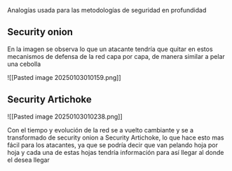 Analogías usada para las metodologías de seguridad en profundidad 
## Security onion 

En la imagen se observa lo que un atacante tendría que quitar en estos mecanismos de defensa de la red  capa por capa, de manera similar a pelar una cebolla 

![[Pasted image 20250103010159.png]]

## Security Artichoke
![[Pasted image 20250103010238.png]]

Con el tiempo y evolución de la red se a vuelto cambiante y se a transformado de security onion a Security Artichoke, lo que hace esto mas fácil para los atacantes, ya que se podría decir que van pelando hoja por hoja y cada una de estas hojas tendría información para así llegar al donde el desea llegar 

